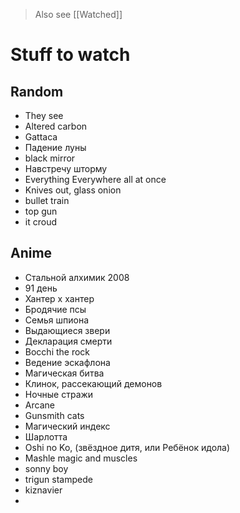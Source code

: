 
> Also see [[Watched]]

# Stuff to watch 

## Random 
+ They see
+ Altered carbon
+ Gattaca
+ Падение луны
+ black mirror
+ Навстречу шторму
+ Everything Everywhere all at once
+ Knives out, glass onion
+ bullet train
+ top gun 
+ it croud

## Anime
+ Стальной алхимик 2008
+ 91 день
+ Хантер x хантер
+ Бродячие псы
+ Семья шпиона
+ Выдающиеся звери
+ Декларация смерти
+ Bocchi the rock
+ Ведение эскафлона
+ Магическая битва
+ Клинок, рассекающий демонов
+ Ночные стражи
+ Arcane
+ Gunsmith cats
+ Магический индекс
+ Шарлотта
+  Oshi no Ko, (звёздное дитя, или Ребёнок идола)
+ Mashle magic and muscles
+ sonny boy
+ trigun stampede
+ kiznavier
+ 
